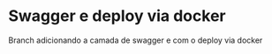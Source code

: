 
<!DOCTYPE html>
<html lang="pt-br">
<head>
    <meta charset="UTF-8">
    <meta name="viewport" content="width=device-width, initial-scale=1.0">
</head>
<body>
  <h1>Swagger e deploy via docker</h1>
  <p>
    Branch adicionando a camada de swagger e com o deploy via docker
  </p>
</body>
</html>
